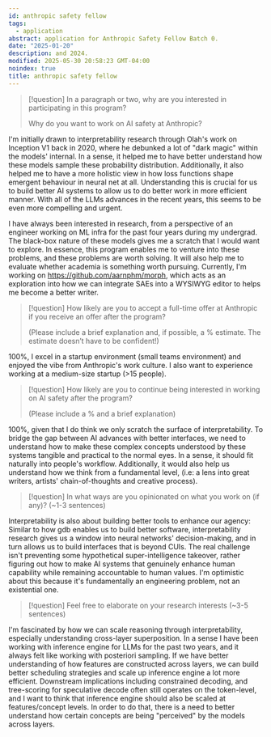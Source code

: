 ```yaml
---
id: anthropic safety fellow
tags:
  - application
abstract: application for Anthropic Safety Fellow Batch 0.
date: "2025-01-20"
description: and 2024.
modified: 2025-05-30 20:58:23 GMT-04:00
noindex: true
title: anthropic safety fellow
---
```


> [!question] In a paragraph or two, why are you interested in participating in this program?
>
> Why do you want to work on AI safety at Anthropic?

I'm initially drawn to interpretability research through Olah's work on Inception V1 back in 2020, where he debunked a lot of "dark magic" within the models' internal. In a sense, it helped me to have better understand how these models sample these probability distribution. Additionally, it also helped me to have a more holistic view in how loss functions shape emergent behaviour in neural net at all. Understanding this is crucial for us to build better AI systems to allow us to do better work in more efficient manner. With all of the LLMs advances in the recent years, this seems to be even more compelling and urgent.

I have always been interested in research, from a perspective of an engineer working on ML infra for the past four years during my undergrad. The black-box nature of these models gives me a scratch that I would want to explore. In essence, this program enables me to venture into these problems, and these problems are worth solving. It will also help me to evaluate whether academia is something worth pursuing. Currently, I'm working on https://github.com/aarnphm/morph, which acts as an exploration into how we can integrate SAEs into a WYSIWYG editor to helps me become a better writer.

> [!question] How likely are you to accept a full-time offer at Anthropic if you receive an offer after the program?
>
> (Please include a brief explanation and, if possible, a % estimate. The estimate doesn’t have to be confident!)

100%, I excel in a startup environment (small teams environment) and enjoyed the vibe from Anthropic's work culture. I also want to experience working at a medium-size startup (>15 people).

> [!question] How likely are you to continue being interested in working on AI safety after the program?
>
> (Please include a % and a brief explanation)

100%, given that I do think we only scratch the surface of interpretability. To bridge the gap between AI advances with better interfaces, we need to understand how to make these complex concepts understood by these systems tangible and practical to the normal eyes. In a sense, it should fit naturally into people's workflow. Additionally, it would also help us understand how we think from a fundamental level, (i.e: a lens into great writers, artists' chain-of-thoughts and creative process).

> [!question] In what ways are you opinionated on what you work on (if any)? (~1-3 sentences)

Interpretability is also about building better tools to enhance our agency: Similar to how gdb enables us to build better software, interpretability research gives us a window into neural networks' decision-making, and in turn allows us to build interfaces that is beyond CUIs. The real challenge isn't preventing some hypothetical super-intelligence takeover, rather figuring out how to make AI systems that genuinely enhance human capability while remaining accountable to human values. I'm optimistic about this because it's fundamentally an engineering problem, not an existential one.

> [!question] Feel free to elaborate on your research interests (~3-5 sentences)

I'm fascinated by how we can scale reasoning through interpretability, especially understanding cross-layer superposition. In a sense I have been working with inference engine for LLMs for the past two years, and it always felt like working with posteriori sampling. If we have better understanding of how features are constructed across layers, we can build better scheduling strategies and scale up inference engine a lot more efficient. Downstream implications including constrained decoding, and tree-scoring for speculative decode often still operates on the token-level, and I want to think that inference engine should also be scaled at features/concept levels. In order to do that, there is a need to better understand how certain concepts are being "perceived" by the models across layers.
